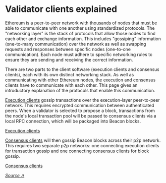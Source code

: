# Validator clients explained

Ethereum is a peer-to-peer network with thousands of nodes that must be able to communicate with one another using standardized protocols. The "networking layer" is the stack of protocols that allow those nodes to find each other and exchange information. This includes "gossiping" information (one-to-many communication) over the network as well as swapping requests and responses between specific nodes (one-to-one communication). Each node must adhere to specific networking rules to ensure they are sending and receiving the correct information.

There are two parts to the client software (execution clients and consensus clients), each with its own distinct networking stack. As well as communicating with other Ethereum nodes, the execution and consensus clients have to communicate with each other. This page gives an introductory explanation of the protocols that enable this communication.

[Execution clients](../../validator-clients/execution-clients) gossip transactions over the execution-layer peer-to-peer network. This requires encrypted communication between authenticated peers. When a validator is selected to propose a block, transactions from the node's local transaction pool will be passed to consensus clients via a local RPC connection, which will be packaged into Beacon blocks.

<div class="grid">
  <a href="../../validator-clients/execution-clients" class="card local">Execution clients</a>
</div>

[Consensus clients](../../validator-clients/consensus-clients) will then gossip Beacon blocks across their p2p network. This requires two separate p2p networks: one connecting execution clients for transaction gossip and one connecting consensus clients for block gossip.

<div class="grid">
  <a href="../../validator-clients/consensus-clients" class="card local">Consensus clients</a>
</div>

[_Source ↗_](https://ethereum.org/en/developers/docs/networking-layer)
